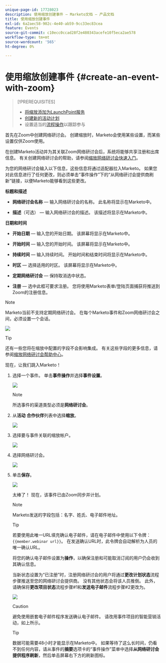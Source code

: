 ```yaml
---
unique-page-id: 17728023
description: 使用缩放创建事件 — Marketo文档 — 产品文档
title: 使用缩放创建事件
exl-id: 6a2aec58-902c-4e40-ab59-9cc33ec83cea
feature: Events
source-git-commit: c10ecc0ccad28f2e480343acefe10f5eca2ae578
workflow-type: tm+mt
source-wordcount: '565'
ht-degree: 0%

---
```


# 使用缩放创建事件 {#create-an-event-with-zoom}

>[!PREREQUISITES]
>
>* [将缩放添加为LaunchPoint服务](/help/marketo/product-docs/administration/additional-integrations/add-zoom-as-a-launchpoint-service.md)
>* [创建新的活动计划](/help/marketo/product-docs/demand-generation/events/understanding-events/create-a-new-event-program.md)
>* 设置适当的[流程操作](/help/marketo/product-docs/core-marketo-concepts/smart-campaigns/flow-actions/add-a-flow-step-to-a-smart-campaign.md)以跟踪参与

首先在Zoom中创建网络研讨会。 创建缩放时，Marketo会使用某些设置，而某些设置仅供Zoom使用。

在创建Marketo活动并为其关联Zoom网络研讨会后，系统将能够共享注册和出席信息。 有关创建网络研讨会的帮助，请参阅[缩放网络研讨会快速入门](https://support.zoom.us/hc/en-us/articles/200917029-Getting-Started-With-Webinar)。

为您的网络研讨会输入以下信息，这些信息将通过适配器拉入Marketo。 如果您对此信息进行了任何更改，则必须单击“事件操作”下的“从网络研讨会提供商刷新”链接，以便Marketo能够看到这些更改。

**标题和描述**

* **网络研讨会名称** — 输入网络研讨会的名称。 此名称将显示在Marketo中。

* **描述**（可选） — 输入网络研讨会的描述。 该描述将显示在Marketo中。

**日期和时间**

* **开始日期** — 输入您的开始日期。 该屏幕将显示在Marketo中。

* **开始时间** — 输入您的开始时间。 该屏幕将显示在Marketo中。

* **持续时间** — 输入持续时间。 开始时间和结束时间将显示在Marketo中。

* **时区** — 选择适用的时区。 该屏幕将显示在Marketo中。

* **定期网络研讨会** — 保持取消选中状态。

* **注册** — 选中此框可要求注册。 您将使用Marketo表单/登陆页面捕获将推送到Zoom的注册信息。

>[!NOTE]
>
>Marketo当前不支持定期网络研讨会。 在每个Marketo事件和Zoom网络研讨会之间，必须设置一个会话。

![](assets/overview2.png)

>[!TIP]
>
>还有一些您将在缩放中配置的字段不会影响集成。 有关这些字段的更多信息，请参阅[缩放网络研讨会帮助中心](https://support.zoom.us/hc/en-us/sections/200324965-Video-Webinar)。

现在，让我们跳入Marketo！

1. 选择一个事件。 单击&#x200B;**事件操作**&#x200B;并选择&#x200B;**事件设置**。

   ![](assets/image2015-5-14-14-3a53-3a10-1.png)

   >[!NOTE]
   >
   >所选事件的渠道类型必须是&#x200B;**网络研讨会**。

1. 从&#x200B;**活动** **合作伙伴**&#x200B;列表中选择&#x200B;**缩放**。

   ![](assets/eventsettings1.png)

1. 选择要与事件关联的缩放帐户。

   ![](assets/selectaccount.png)

1. 选择网络研讨会。

   ![](assets/selectevent.png)

1. 单击&#x200B;**保存**。

   ![](assets/eventsettingssave.png)

   太棒了！ 现在，该事件已由Zoom同步并计划。

   >[!NOTE]
   >
   >Marketo发送的字段包括：名字、姓氏、电子邮件地址。

   >[!TIP]
   >
   >若要使用此唯一URL填充确认电子邮件，请在电子邮件中使用以下令牌： `{{member.webinar url}}`。 在发送确认URL时，此令牌会自动解析为人员的唯一确认URL。
   >
   >将您的确认电子邮件设置为&#x200B;**操作**，以确保注册和可能取消订阅的用户仍会收到其确认信息。

   当新状态设置为“已注册”时，注册网络研讨会的用户将通过&#x200B;**更改计划状态**&#x200B;流程步骤推送至您的网络研讨会提供商。 没有其他状态会将该人员推倒。 此外，请确保将&#x200B;**更改项目状态**&#x200B;流程步骤#1和&#x200B;**发送电子邮件**&#x200B;流程步骤#2更改为。

   ![](assets/goto-webinar-1.png)

   >[!CAUTION]
   >
   >避免使用嵌套电子邮件程序发送确认电子邮件。 请改用事件项目的智能营销活动，如上所示。

   >[!TIP]
   >
   >数据可能需要48小时才能显示在Marketo中。 如果等待了这么长时间，仍看不到任何内容，请从事件的&#x200B;**摘要**&#x200B;选项卡的“事件操作”菜单中选择&#x200B;**从网络研讨会提供程序刷新**，然后单击屏幕右下方的刷新图标。

